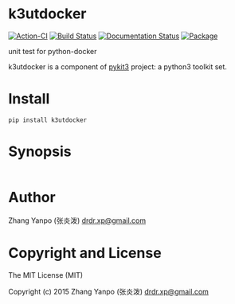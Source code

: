 # k3utdocker

[![Action-CI](https://github.com/pykit3/k3utdocker/actions/workflows/python-package.yml/badge.svg)](https://github.com/pykit3/k3utdocker/actions/workflows/python-package.yml)
[![Build Status](https://travis-ci.com/pykit3/k3utdocker.svg?branch=master)](https://travis-ci.com/pykit3/k3utdocker)
[![Documentation Status](https://readthedocs.org/projects/k3utdocker/badge/?version=stable)](https://k3utdocker.readthedocs.io/en/stable/?badge=stable)
[![Package](https://img.shields.io/pypi/pyversions/k3utdocker)](https://pypi.org/project/k3utdocker)

unit test for python-docker

k3utdocker is a component of [pykit3] project: a python3 toolkit set.






# Install

```
pip install k3utdocker
```

# Synopsis

```python

```

#   Author

Zhang Yanpo (张炎泼) <drdr.xp@gmail.com>

#   Copyright and License

The MIT License (MIT)

Copyright (c) 2015 Zhang Yanpo (张炎泼) <drdr.xp@gmail.com>


[pykit3]: https://github.com/pykit3
